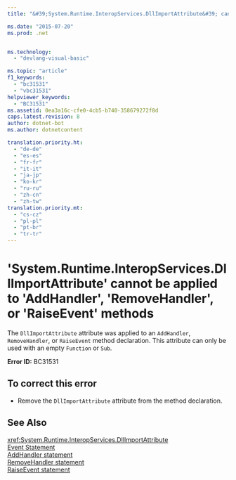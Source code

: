 ```yaml
---
title: "&#39;System.Runtime.InteropServices.DllImportAttribute&#39; cannot be applied to &#39;AddHandler&#39;, &#39;RemoveHandler&#39;, or &#39;RaiseEvent&#39; methods"

ms.date: "2015-07-20"
ms.prod: .net


ms.technology: 
  - "devlang-visual-basic"

ms.topic: "article"
f1_keywords: 
  - "bc31531"
  - "vbc31531"
helpviewer_keywords: 
  - "BC31531"
ms.assetid: 0ea3a16c-cfe0-4cb5-b740-358679272f8d
caps.latest.revision: 8
author: dotnet-bot
ms.author: dotnetcontent

translation.priority.ht: 
  - "de-de"
  - "es-es"
  - "fr-fr"
  - "it-it"
  - "ja-jp"
  - "ko-kr"
  - "ru-ru"
  - "zh-cn"
  - "zh-tw"
translation.priority.mt: 
  - "cs-cz"
  - "pl-pl"
  - "pt-br"
  - "tr-tr"
---
```

# &#39;System.Runtime.InteropServices.DllImportAttribute&#39; cannot be applied to &#39;AddHandler&#39;, &#39;RemoveHandler&#39;, or &#39;RaiseEvent&#39; methods
The `DllImportAttribute` attribute was applied to an `AddHandler`, `RemoveHandler`, or `RaiseEvent` method declaration. This attribute can only be used with an empty `Function` or `Sub`.  
  
 **Error ID:** BC31531  
  
## To correct this error  
  
-   Remove the `DllImportAttribute` attribute from the method declaration.  
  
## See Also  
 <xref:System.Runtime.InteropServices.DllImportAttribute>   
 [Event Statement](../../visual-basic/language-reference/statements/event-statement.md)   
 [AddHandler statement](~/docs/visual-basic/language-reference/statements/addhandler-statement.md)   
 [RemoveHandler statement](~/docs/visual-basic/language-reference/statements/removehandler-statement.md)   
 [RaiseEvent statement](~/docs/visual-basic/language-reference/statements/raiseevent-statement.md)
